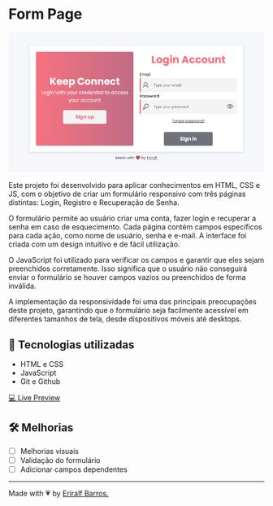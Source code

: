 # Form Page

![preview](./.github/preview.png)

Este projeto foi desenvolvido para aplicar conhecimentos em HTML, CSS e JS, com o objetivo de criar um formulário responsivo com três páginas distintas: Login, Registro e Recuperação de Senha.

O formulário permite ao usuário criar uma conta, fazer login e recuperar a senha em caso de esquecimento. Cada página contém campos específicos para cada ação, como nome de usuário, senha e e-mail. A interface foi criada com um design intuitivo e de fácil utilização.

O JavaScript foi utilizado para verificar os campos e garantir que eles sejam preenchidos corretamente. Isso significa que o usuário não conseguirá enviar o formulário se houver campos vazios ou preenchidos de forma inválida.

A implementação da responsividade foi uma das principais preocupações deste projeto, garantindo que o formulário seja facilmente acessível em diferentes tamanhos de tela, desde dispositivos móveis até desktops.

## 🚀 Tecnologias utilizadas

- HTML e CSS
- JavaScript
- Git e Github

[💻 Live Preview](https://ralpform.netlify.app/)

## 🛠️ Melhorias

- [ ] Melhorias visuais
- [ ] Validação do formulário
- [ ] Adicionar campos dependentes

---
Made with &#128151; by [Eriralf Barros.](https://www.linkedin.com/in/eriralfbarros/)

